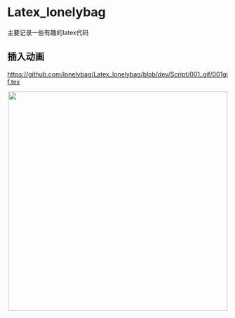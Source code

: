 # Latex_lonelybag
主要记录一些有趣的latex代码

## 插入动画
https://github.com/lonelybag/Latex_lonelybag/blob/dev/Script/001_gif/001gif.tex
<div align=center><img width="500" src="[https://github.com/lonelybag/MATLAB_DEMO/blob/develope/02_results/006.gif](https://github.com/lonelybag/Latex_lonelybag/blob/dev/Fig/001_gif.gif)"/></div>